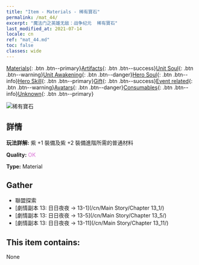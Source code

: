 ```yaml
---
title: "Item - Materials - 稀有寶石"
permalink: /mat_44/
excerpt: "魔法门之英雄无敌：战争纪元  稀有寶石"
last_modified_at: 2021-07-14
locale: cn
ref: "mat_44.md"
toc: false
classes: wide
---
```

 [Materials](/ItemsCN/){: .btn .btn--primary}[Artifacts](/ItemsCN/Artifacts/){: .btn .btn--success}[Unit Soul](/ItemsCN/UnitSoul/){: .btn .btn--warning}[Unit Awakening](/ItemsCN/UnitAwakening/){: .btn .btn--danger}[Hero Soul](/ItemsCN/HeroSoul/){: .btn .btn--info}[Hero Skill](/ItemsCN/HeroSkill/){: .btn .btn--primary}[Gift](/ItemsCN/Gift/){: .btn .btn--success}[Event related](/ItemsCN/Events/){: .btn .btn--warning}[Avatars](/ItemsCN/Avatars/){: .btn .btn--danger}[Consumables](/ItemsCN/Consumables/){: .btn .btn--info}[Unknown](/ItemsCN/Unknown/){: .btn .btn--primary}

 ![稀有寶石](/images/t/i_cailiao_baoshi2.png)

## 詳情
 **玩法詳解:** 紫 +1 裝備及紫 +2 裝備進階所需的普通材料

 **Quality:** <span style="color: #DA70D6">OK</span>

 **Type:** Material

## Gather

*    聯盟探索 
*    [劇情副本 13: 日日夜夜 -> 13-1](/cn/Main Story/Chapter 13_1/) 
*    [劇情副本 13: 日日夜夜 -> 13-5](/cn/Main Story/Chapter 13_5/) 
*    [劇情副本 13: 日日夜夜 -> 13-11](/cn/Main Story/Chapter 13_11/) 

## This item contains:

  None

